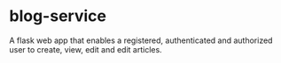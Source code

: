 # blog-service
A flask web app that enables a registered, authenticated and authorized user to create, view, edit and edit articles.
